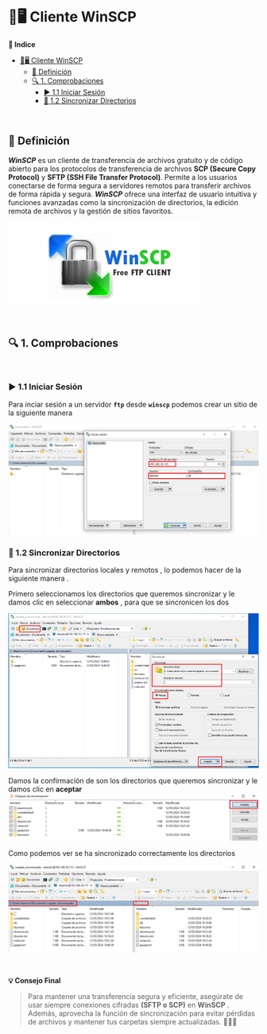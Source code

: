 # 🔐🖥️ Cliente WinSCP 

**📑 Indice**

- [🔐🖥️ Cliente WinSCP](#️-cliente-winscp)
  - [📝 Definición](#-definición)
  - [🔍 1. Comprobaciones](#-1-comprobaciones)
    - [▶️ 1.1 Iniciar Sesión](#️-11-iniciar-sesión)
    - [🔄 1.2 Sincronizar Directorios](#-12-sincronizar-directorios)

<br>

## 📝 Definición

***WinSCP*** es un cliente de transferencia de archivos gratuito y de código abierto para los protocolos de transferencia de archivos **SCP (Secure Copy Protocol)** y **SFTP (SSH File Transfer Protocol)**. Permite a los usuarios conectarse de forma segura a servidores remotos para transferir archivos de forma rápida y segura. ***WinSCP*** ofrece una interfaz de usuario intuitiva y funciones avanzadas como la sincronización de directorios, la edición remota de archivos y la gestión de sitios favoritos.

![Logo](./img/winscp/logo_winscp.png)

<br>

## 🔍 1. Comprobaciones
<br>

### ▶️ 1.1 Iniciar Sesión

Para inciar sesión a un servidor **`ftp`** desde **`winscp`** podemos crear un sitio de la siguiente manera 

![Iniciar Seseión con Usuarios](./img/winscp/1_inciar_sesion.png)

### 🔄 1.2 Sincronizar Directorios

Para sincronizar directorios locales y remotos , lo podemos hacer de la siguiente manera .

Primero seleccionamos los directorios que queremos sincronizar y le damos clic en seleccionar **ambos** , para que se sincronicen los dos 

![Sincronizar Directorios 1](./img/winscp/2_sincronizar_directorios_1.png)

Damos la confirmación de son los directorios que queremos sincronizar y le damos clic en **aceptar**
![Sincronizar Directorios 2](./img/winscp/3_sincronizar_directorios_2.png)

Como podemos ver se ha sincronizado correctamente los directorios

![Sincronizar Directorios 3](./img/winscp/4_sincronizar_directorios_3.png)

<br>

**💡 Consejo Final**

> Para mantener una transferencia segura y eficiente, asegúrate de usar siempre conexiones cifradas **(SFTP o SCP)** en **WinSCP** .
> Además, aprovecha la función de sincronización para evitar pérdidas de archivos y mantener tus carpetas siempre actualizadas. 🔐📂✅